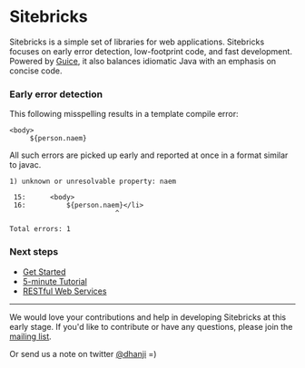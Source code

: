 # Sitebricks

Sitebricks is a simple set of libraries for web applications. Sitebricks focuses on early error
 detection, low-footprint code, and fast development. Powered by
 [Guice](http://code.google.com/p/google-guice), it also balances idiomatic
 Java with an emphasis on concise code.

### Early error detection ###

This following misspelling results in a template compile error:

    <body>
         ${person.naem}

All such errors are picked up early and reported at once in a format similar to javac.

    1) unknown or unresolvable property: naem

     15:      <body>
     16:          ${person.naem}</li>
                              ^

    Total errors: 1

### Next steps ###

  * [Get Started](#get-started)
  * [5-minute Tutorial](#5mintutorial)
  * [RESTful Web Services](#restful-webservices)

* * *

We would love your contributions and help in developing Sitebricks at this early stage. If you'd
like to contribute or have any questions, please join the [mailing list](http://groups.google.com/group/google-sitebricks).

Or send us a note on twitter [@dhanji](http://twitter.com/dhanji) =)
